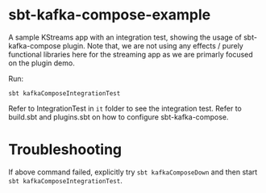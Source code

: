 # sbt-kafka-compose-example

A sample KStreams app with an integration test, showing the usage of sbt-kafka-compose plugin. Note that, we are not using any effects / purely functional libraries here for the streaming app as we are primarly focused on the plugin demo. 

Run:

```
sbt kafkaComposeIntegrationTest

```

Refer to IntegrationTest in `it` folder to see the integration test.
Refer to build.sbt and plugins.sbt on how to configure sbt-kafka-compose.


# Troubleshooting
If above command failed, explicitly try `sbt kafkaComposeDown` and then start `sbt kafkaComposeIntegrationTest`.
